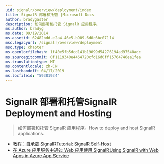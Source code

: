 ```yaml
---
uid: signalr/overview/deployment/index
title: SignalR 部署和托管 |Microsoft Docs
author: bradygaster
description: 如何部署和托管 SignalR 应用程序。
ms.author: bradyg
ms.date: 09/19/2014
ms.assetid: 62482bdd-e2a4-46e5-b909-6d0c6bc07114
msc.legacyurl: /signalr/overview/deployment
msc.type: chapter
ms.openlocfilehash: 1f40e5fb5dcd141b19099d54276194ad97548adc
ms.sourcegitcommit: 0f1119340e4464720cfd16d0ff15764746ea1fea
ms.translationtype: MT
ms.contentlocale: zh-CN
ms.lasthandoff: 04/17/2019
ms.locfileid: "59381934"
---
```

# <a name="signalr-deployment-and-hosting"></a><span data-ttu-id="6c984-103">SignalR 部署和托管</span><span class="sxs-lookup"><span data-stu-id="6c984-103">SignalR Deployment and Hosting</span></span>

> <span data-ttu-id="6c984-104">如何部署和托管 SignalR 应用程序。</span><span class="sxs-lookup"><span data-stu-id="6c984-104">How to deploy and host SignalR applications.</span></span>


- [<span data-ttu-id="6c984-105">教程：自承载 SignalR</span><span class="sxs-lookup"><span data-stu-id="6c984-105">Tutorial: SignalR Self-Host</span></span>](tutorial-signalr-self-host.md)
- [<span data-ttu-id="6c984-106">在 Azure 应用服务中通过 Web 应用使用 SignalR</span><span class="sxs-lookup"><span data-stu-id="6c984-106">Using SignalR with Web Apps in Azure App Service</span></span>](using-signalr-with-azure-web-sites.md)
